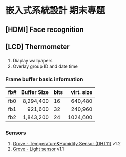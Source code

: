 # 嵌入式系統設計 期末專題


## [HDMI] Face recognition



## [LCD] Thermometer

### 
1. Diaplay wallpapers
1. Overlay group ID and date time


### Frame buffer basic information
| fb# | Buffer Size | bits | virt. size |
| --- | ----------: | ---- | ---------: |
| fb0 |   8,294,400 |  16  |    640,480 |
| fb1 |     921,600 |  32  |    240,960 |
| fb2 |   1,843,200 |  24  |   1024,600 |


### Sensors
1. [Grove - Temperature&Humidity Sensor (DHT11)](https://wiki.seeedstudio.com/Grove-TemperatureAndHumidity_Sensor/) v1.2
2. [Grove - Light sensor](https://wiki.seeedstudio.com/Grove-Light_Sensor/) v1.1
